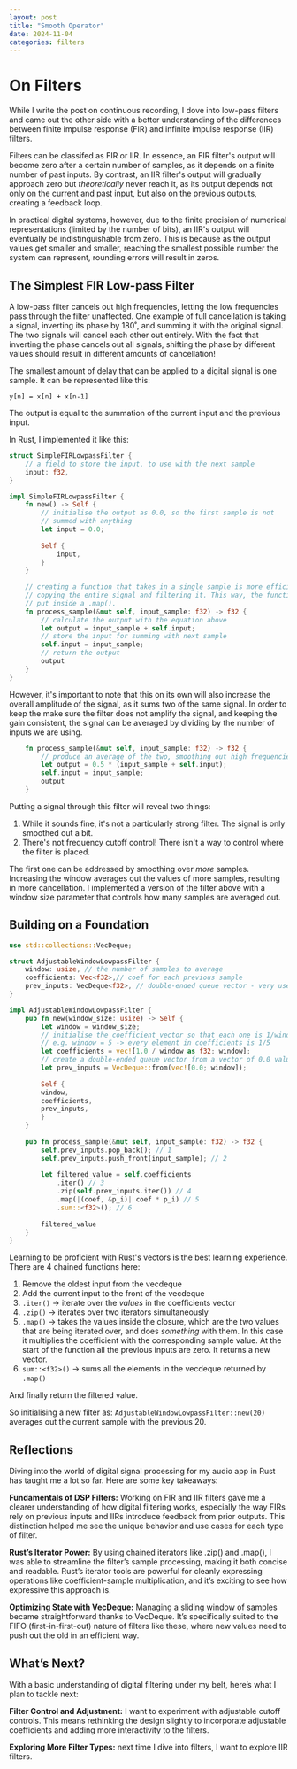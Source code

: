 ```yaml
---
layout: post
title: "Smooth Operator"
date: 2024-11-04
categories: filters
---
```


# On Filters

While I write the post on continuous recording, I dove into low-pass filters and
came out the other side with a better understanding of the differences between
finite impulse response (FIR) and infinite impulse response (IIR) filters.

Filters can be classifed as FIR or IIR. In essence, an FIR filter's output will
become zero after a certain number of samples, as it depends on a finite number
of past inputs. By contrast, an IIR filter's output will gradually approach zero
but _theoretically_ never reach it, as its output depends not only on the
current and past input, but also on the previous outputs, creating a feedback
loop. 

In practical digital systems, however, due to the finite precision of numerical
representations (limited by the number of bits), an IIR's output will eventually
be indistinguishable from zero. This is because as the output values get smaller
and smaller, reaching the smallest possible number the system can represent,
rounding errors will result in zeros.

## The Simplest FIR Low-pass Filter

A low-pass filter cancels out high frequencies, letting the low frequencies pass
through the filter unaffected. One example of full cancellation is taking a
signal, inverting its phase by 180˚, and summing it with the original signal.
The two signals will cancel each other out entirely. With the fact that
inverting the phase cancels out all signals, shifting the phase by different
values should result in different amounts of cancellation!

The smallest amount of delay that can be applied to a digital signal is one
sample. It can be represented like this:

`y[n] = x[n] + x[n-1]`

The output is equal to the summation of the current input and the previous
input.

In Rust, I implemented it like this:

```rust
struct SimpleFIRLowpassFilter {
    // a field to store the input, to use with the next sample
    input: f32,
}

impl SimpleFIRLowpassFilter {
    fn new() -> Self {
        // initialise the output as 0.0, so the first sample is not
        // summed with anything
        let input = 0.0;
        
        Self {
            input,
        }
    }
    
    // creating a function that takes in a single sample is more efficient than
    // copying the entire signal and filtering it. This way, the function can be
    // put inside a .map().
    fn process_sample(&mut self, input_sample: f32) -> f32 {
        // calculate the output with the equation above
        let output = input_sample + self.input;
        // store the input for summing with next sample
        self.input = input_sample;
        // return the output
        output
    }
}
```

However, it's important to note that this on its own will also increase the
overall amplitude of the signal, as it sums two of the same signal. In order to
keep the make sure the filter does not amplify the signal, and keeping the gain
consistent, the signal can be averaged by dividing by the number of inputs we
are using.

```rust
    fn process_sample(&mut self, input_sample: f32) -> f32 {
        // produce an average of the two, smoothing out high frequencies
        let output = 0.5 * (input_sample + self.input);
        self.input = input_sample;
        output
    }
```

Putting a signal through this filter will reveal two things:

1. While it sounds fine, it's not a particularly strong filter. The signal is
   only smoothed out a bit.
2. There's not frequency cutoff control! There isn't a way to control where the
   filter is placed.

The first one can be addressed by smoothing over _more_ samples. Increasing the
window averages out the values of more samples, resulting in more cancellation.
I implemented a version of the filter above with a window size parameter that
controls how many samples are averaged out.

## Building on a Foundation

```rust
use std::collections::VecDeque;

struct AdjustableWindowLowpassFilter {
    window: usize, // the number of samples to average
    coefficients: Vec<f32>,// coef for each previous sample
    prev_inputs: VecDeque<f32>, // double-ended queue vector - very useful!
}

impl AdjustableWindowLowpassFilter {
    pub fn new(window_size: usize) -> Self {
        let window = window_size;
        // initialise the coefficient vector so that each one is 1/window
        // e.g. window = 5 -> every element in coefficients is 1/5
        let coefficients = vec![1.0 / window as f32; window];
        // create a double-ended queue vector from a vector of 0.0 values
        let prev_inputs = VecDeque::from(vec![0.0; window]);
        
        Self {
        window,
        coefficients,
        prev_inputs,
        }
    }
    
    pub fn process_sample(&mut self, input_sample: f32) -> f32 {
        self.prev_inputs.pop_back(); // 1
        self.prev_inputs.push_front(input_sample); // 2
        
        let filtered_value = self.coefficients
            .iter() // 3
            .zip(self.prev_inputs.iter()) // 4
            .map(|(coef, &p_i)| coef * p_i) // 5
            .sum::<f32>(); // 6
        
        filtered_value
    }
}
```

Learning to be proficient with Rust's vectors is the best learning
experience. There are 4 chained functions here:

1. Remove the oldest input from the vecdeque
2. Add the current input to the front of the vecdeque
3. `.iter()` → iterate over the _values_ in the coefficients vector
4. `.zip()` → iterates over two iterators simultaneously
5. `.map()` → takes the values inside the closure, which are the two values that
   are being iterated over, and does _something_ with them. In this case it
   multiplies the coefficient with the corresponding sample value. At the start
   of the function all the previous inputs are zero. It returns a new vector.
6. `sum::<f32>()` → sums all the elements in the vecdeque returned by `.map()`

And finally return the filtered value. 

So initialising a new filter as: `AdjustableWindowLowpassFilter::new(20)`
averages out the current sample with the previous 20.

## Reflections

Diving into the world of digital signal processing for my audio app in Rust has
taught me a lot so far. Here are some key takeaways:

**Fundamentals of DSP Filters:** Working on FIR and IIR filters gave me a clearer
understanding of how digital filtering works, especially the way FIRs rely on
previous inputs and IIRs introduce feedback from prior outputs. This distinction
helped me see the unique behavior and use cases for each type of filter.

**Rust’s Iterator Power:** By using chained iterators like .zip() and .map(), I was
able to streamline the filter’s sample processing, making it both concise and
readable. Rust’s iterator tools are powerful for cleanly expressing operations
like coefficient-sample multiplication, and it’s exciting to see how expressive
this approach is.

**Optimizing State with VecDeque:** Managing a sliding window of samples became
straightforward thanks to VecDeque. It’s specifically suited to the FIFO
(first-in-first-out) nature of filters like these, where new values need to push
out the old in an efficient way.

## What’s Next?

With a basic understanding of digital filtering under my belt, here’s what I
plan to tackle next:

**Filter Control and Adjustment:** I want to experiment with adjustable cutoff
controls. This means rethinking the design slightly to incorporate adjustable
coefficients and adding more interactivity to the filters.

**Exploring More Filter Types:** next time I dive into filters, I want to
explore IIR filters.
